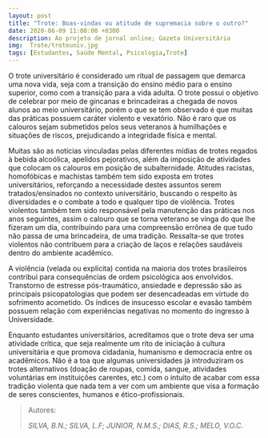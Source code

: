 ```yaml
---
layout: post
title: "Trote: Boas-vindas ou atitude de supremacia sobre o outro?"
date: 2020-06-09 11:00:00 +0300
description: Ao projeto de jornal online; Gazeta Universitária
img:  Trote/troteuniv.jpg
tags: [Estudantes, Saúde Mental, Psicologia,Trote] 
---
```


O trote universitário é considerado um ritual de passagem que demarca uma nova vida, seja com a transição do ensino médio para o ensino superior, como com a transição para a vida adulta. O trote possui o objetivo de celebrar por meio de gincanas e brincadeiras a chegada de novos alunos ao meio universitário, porém o que se tem observado é que muitas das práticas possuem caráter violento e vexatório. Não é raro que os calouros sejam submetidos pelos seus veteranos à humilhações e situações de riscos, prejudicando a integridade física e mental.

Muitas são as notícias vinculadas pelas diferentes mídias de trotes regados à bebida alcoólica, apelidos pejorativos, além da imposição de atividades que colocam os calouros em posição de subalternidade. Atitudes racistas, homofóbicas e machistas também tem sido exposta em trotes universitários, reforçando a necessidade destes assuntos serem tratados/ensinados no contexto universitário, buscando o respeito às diversidades e o combate a todo e qualquer tipo de violência. Trotes violentos também tem sido responsável pela manutenção das práticas nos anos seguintes, assim o calouro que se torna veterano se vinga do que lhe fizeram um dia, contribuindo para uma compreensão errônea de que tudo não passa de uma brincadeira, de uma tradição. Ressalta-se que trotes violentos não contribuem para a criação de laços e relações saudáveis dentro do ambiente acadêmico.

A violência (velada ou explícita) contida na maioria dos trotes brasileiros contribui para consequências de ordem psicológica aos envolvidos. Transtorno de estresse pós-traumático, ansiedade e depressão são as principais psicopatologias que podem ser desencadeadas em virtude do sofrimento acometido. Os índices de insucesso escolar e evasão também possuem relação com experiências negativas no momento do ingresso à Universidade.

Enquanto estudantes universitários, acreditamos que o trote deva ser uma atividade crítica, que seja realmente um rito de iniciação à cultura universitária e que promova cidadania, humanismo e democracia entre os acadêmicos. Não é a toa que algumas universidades já introduziram os trotes alternativos (doação de roupas, comida, sangue, atividades voluntárias em instituições carentes, etc.) com o intuito de acabar com essa tradição violenta que nada tem a ver com um ambiente que visa a formação de seres conscientes, humanos e ético-profissionais.

> Autores:
>
> <cite> SILVA, B.N.; SILVA, L.F; JUNIOR, N.M.S.; DIAS, R.S.; MELO, V.O.C. </cite> 
